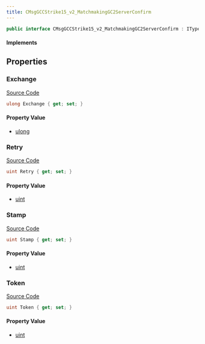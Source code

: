 ```yaml
---
title: CMsgGCCStrike15_v2_MatchmakingGC2ServerConfirm
---
```


```csharp
public interface CMsgGCCStrike15_v2_MatchmakingGC2ServerConfirm : ITypedProtobuf<CMsgGCCStrike15_v2_MatchmakingGC2ServerConfirm>, INativeHandle
```

#### Implements

## Properties

### Exchange

[Source Code](https://github.com/swiftly-solution/swiftlys2/blob/main/managed/src/SwiftlyS2.Generated/Protobufs/Interfaces/CMsgGCCStrike15_v2_MatchmakingGC2ServerConfirm.cs#L19)

```csharp
ulong Exchange { get; set; }
```

#### Property Value

- [ulong](https://learn.microsoft.com/dotnet/api/system.uint64)

### Retry

[Source Code](https://github.com/swiftly-solution/swiftlys2/blob/main/managed/src/SwiftlyS2.Generated/Protobufs/Interfaces/CMsgGCCStrike15_v2_MatchmakingGC2ServerConfirm.cs#L22)

```csharp
uint Retry { get; set; }
```

#### Property Value

- [uint](https://learn.microsoft.com/dotnet/api/system.uint32)

### Stamp

[Source Code](https://github.com/swiftly-solution/swiftlys2/blob/main/managed/src/SwiftlyS2.Generated/Protobufs/Interfaces/CMsgGCCStrike15_v2_MatchmakingGC2ServerConfirm.cs#L16)

```csharp
uint Stamp { get; set; }
```

#### Property Value

- [uint](https://learn.microsoft.com/dotnet/api/system.uint32)

### Token

[Source Code](https://github.com/swiftly-solution/swiftlys2/blob/main/managed/src/SwiftlyS2.Generated/Protobufs/Interfaces/CMsgGCCStrike15_v2_MatchmakingGC2ServerConfirm.cs#L13)

```csharp
uint Token { get; set; }
```

#### Property Value

- [uint](https://learn.microsoft.com/dotnet/api/system.uint32)

